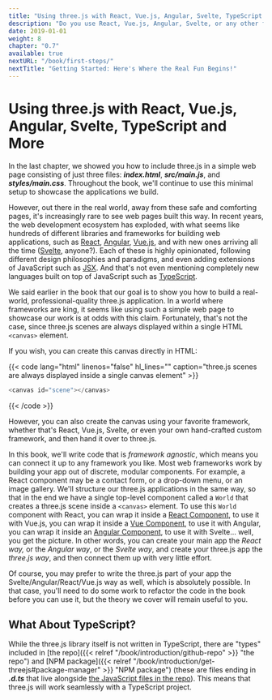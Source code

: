 ```yaml
---
title: "Using three.js with React, Vue.js, Angular, Svelte, TypeScript..."
description: "Do you use React, Vue.js, Angular, Svelte, or any other framework? And do you prefer to write TypeScript instead of plain JavaScript? No matter! Using three.js with any framework or JS flavor is a breeze! Here, we'll explain why."
date: 2019-01-01
weight: 8
chapter: "0.7"
available: true
nextURL: "/book/first-steps/"
nextTitle: "Getting Started: Here's Where the Real Fun Begins!"
---
```


# Using three.js with React, Vue.js, Angular, Svelte, TypeScript and More

In the last chapter, we showed you how to include three.js in a simple web page consisting of just three files: _**index.html**_, _**src/main.js**_, and _**styles/main.css**_. Throughout the book, we'll continue to use this minimal setup to showcase the applications we build.

However, out there in the real world, away from these safe and comforting pages, it's increasingly rare to see web pages built this way. In recent years, the web development ecosystem has exploded, with what seems like hundreds of different libraries and frameworks for building web applications, such as [React](https://reactjs.org/), [Angular](https://angular.io/), [Vue.js](https://vuejs.org/), and with new ones arriving all the time ([Svelte](https://svelte.dev/), anyone?). Each of these is highly opinionated, following different design philosophies and paradigms, and even adding extensions of JavaScript such as [JSX](<https://en.wikipedia.org/wiki/React_(web_framework)#JSX>). And that's not even mentioning completely new languages built on top of JavaScript such as [TypeScript](https://en.wikipedia.org/wiki/TypeScript).

We said earlier in the book that our goal is to show you how to build a real-world, professional-quality three.js application. In a world where frameworks are king, it seems like using such a simple web page to showcase our work is at odds with this claim. Fortunately, that's not the case, since three.js scenes are always displayed within a single HTML `<canvas>` element.

If you wish, you can create this canvas directly in HTML:

{{< code lang="html" linenos="false" hl_lines="" caption="three.js scenes are always displayed inside a single canvas element" >}}

```js
<canvas id="scene"></canvas>
```

{{< /code >}}

However, you can also create the canvas using your favorite framework, whether that's React, Vue.js, Svelte, or even your own hand-crafted custom framework, and then hand it over to three.js.

In this book, we'll write code that is _framework agnostic_, which means you can connect it up to any framework you like. Most web frameworks work by building your app out of discrete, modular components. For example, a React component may be a contact form, or a drop-down menu, or an image gallery. We'll structure our three.js applications in the same way, so that in the end we have a single top-level component called a `World` that creates a three.js scene inside a `<canvas>` element. To use this `World` component with React, you can wrap it inside a [React Component](https://reactjs.org/docs/components-and-props.html), to use it with Vue.js, you can wrap it inside a [Vue Component](https://vuejs.org/v2/guide/components.html), to use it with Angular, you can wrap it inside an [Angular Component](https://angular.io/api/core/Component), to use it with Svelte... well, you get the picture. In other words, you can create your main app the _React way,_ or the _Angular way_, or the _Svelte way_, and create your three.js app the _three.js way_, and then connect them up with very little effort.

Of course, you may prefer to write the three.js part of your app the Svelte/Angular/React/Vue.js way as well, which is absolutely possible. In that case, you'll need to do some work to refactor the code in the book before you can use it, but the theory we cover will remain useful to you.

## What About TypeScript?

While the three.js library itself is not written in TypeScript, there are "types" included in [the repo]({{< relref "/book/introduction/github-repo" >}} "the repo") and [NPM package]({{< relref "/book/introduction/get-threejs#package-manager" >}} "NPM package") (these are files ending in _**.d.ts**_ that live alongside [the JavaScript files in the repo](https://github.com/mrdoob/three.js/tree/master/src)). This means that three.js will work seamlessly with a TypeScript project.
